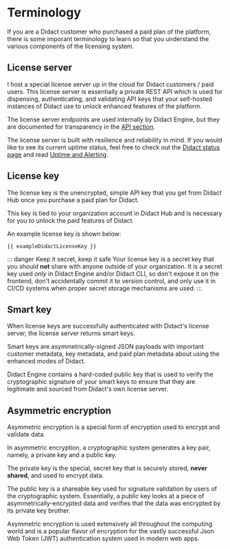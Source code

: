 <script setup>
const exampleDidactLicenseKey = import.meta.env.VITE_EXAMPLE_DIDACT_LICENSE_KEY;
</script>

# Terminology

If you are a Didact customer who purchased a paid plan of the platform, there is some imporant terminology to learn so that you understand the various components of the licensing system. 

## License server

I host a special license server up in the cloud for Didact customers / paid users. This license server is essentially a private REST API which is used for dispensing, authenticating, and validating API keys that your self-hosted instances of Didact use to unlock enhanced features of the platform.

The license server endpoints are used internally by Didact Engine, but they are documented for transparency in the [API section](/api).

The license server is built with resilience and reliability in mind. If you would like to see its current uptime status, feel free to check out the [Didact status page](https://status.didact.dev) and read [Uptime and Alerting](/core-concepts/licensing-system/uptime-and-alerting).

## License key

The license key is the unencrypted, simple API key that you get from Didact Hub once you purchase a paid plan for Didact.

This key is tied to your organization account in Didact Hub and is necessary for you to unlock the paid features of Didact.

An example license key is shown below:

```bash-vue
{{ exampleDidactLicenseKey }}
```

::: danger Keep it secret, keep it safe
Your license key is a secret key that you should **not** share with anyone outside of your organization. It is a secret key used *only* in Didact Engine and/or Didact CLI, so don't expose it on the frontend, don't accidentally commit it to version control, and only use it in CI/CD systems when proper secret storage mechanisms are used.
:::

## Smart key

When license keys are successfully authenticated with Didact's license server, the license server returns smart keys.

Smart keys are asymmetrically-signed JSON payloads with important customer metadata, key metadata, and paid plan metadata about using the enhanced modes of Didact.

Didact Engine contains a hard-coded public key that is used to verify the cryptographic signature of your smart keys to ensure that they are legitimate and sourced from Didact's own license server.

## Asymmetric encryption

Asymmetric encryption is a special form of encryption used to encrypt and validate data.

In asymmetric encryption, a cryptographic system generates a key pair, namely, a private key and a public key.

The private key is the special, secret key that is securely stored, **never shared**, and used to encrypt data.

The public key is a shareable key used for signature validation by users of the cryptographic system. Essentially, a public key looks at a piece of asymmetrically-encrypted data and verifies that the data was encrypted by its private key brother.

Asymmetric encryption is used extensively all throughout the computing world and is a popular flavor of encryption for the vastly successful Json Web Token (JWT) authentication system used in modern web apps.